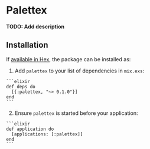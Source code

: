 # Palettex

**TODO: Add description**

## Installation

If [available in Hex](https://hex.pm/docs/publish), the package can be installed as:

  1. Add `palettex` to your list of dependencies in `mix.exs`:

    ```elixir
    def deps do
      [{:palettex, "~> 0.1.0"}]
    end
    ```

  2. Ensure `palettex` is started before your application:

    ```elixir
    def application do
      [applications: [:palettex]]
    end
    ```

